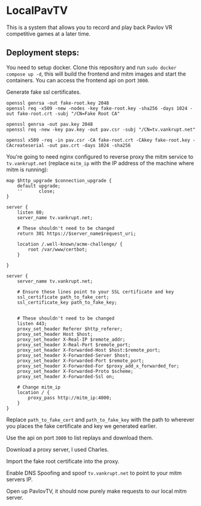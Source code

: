 # LocalPavTV

This is a system that allows you to record and play back Pavlov VR competitive games at a later time.

## Deployment steps:

You need to setup docker.
Clone this repository and run ``sudo docker compose up -d``, this will build the frontend and mitm images and start the containers.
You can access the frontend api on port ``3000``.

Generate fake ssl certificates.

```
openssl genrsa -out fake-root.key 2048
openssl req -x509 -new -nodes -key fake-root.key -sha256 -days 1024 -out fake-root.crt -subj "/CN=Fake Root CA"

openssl genrsa -out pav.key 2048
openssl req -new -key pav.key -out pav.csr -subj "/CN=tv.vankrupt.net"

openssl x509 -req -in pav.csr -CA fake-root.crt -CAkey fake-root.key -CAcreateserial -out pav.crt -days 1024 -sha256
```

You're going to need nginx configured to reverse proxy the mitm service to ``tv.vankrupt.net`` (replace ``mitm_ip`` with the IP address of the machine where mitm is running):
```
map $http_upgrade $connection_upgrade {
    default upgrade;
    ''      close;
}

server {
    listen 80;
    server_name tv.vankrupt.net;

    # These shouldn't need to be changed
    return 301 https://$server_name$request_uri;
    
    location /.well-known/acme-challenge/ {
        root /var/www/certbot;
    }

}

server {
    server_name tv.vankrupt.net;

    # Ensure these lines point to your SSL certificate and key
    ssl_certificate path_to_fake_cert;
    ssl_certificate_key path_to_fake_key;


    # These shouldn't need to be changed
    listen 443;
    proxy_set_header Referer $http_referer;
    proxy_set_header Host $host;
    proxy_set_header X-Real-IP $remote_addr;
    proxy_set_header X-Real-Port $remote_port;
    proxy_set_header X-Forwarded-Host $host:$remote_port;
    proxy_set_header X-Forwarded-Server $host;
    proxy_set_header X-Forwarded-Port $remote_port;
    proxy_set_header X-Forwarded-For $proxy_add_x_forwarded_for;
    proxy_set_header X-Forwarded-Proto $scheme;
    proxy_set_header X-Forwarded-Ssl on;
    
    # Change mitm_ip
    location / {
        proxy_pass http://mitm_ip:4000;
    }
}
```

Replace ``path_to_fake_cert`` and ``path_to_fake_key`` with the path to wherever you places the fake certificate and key we generated earlier.

Use the api on port ``3000`` to list replays and download them.

Download a proxy server, I used Charles.

Import the fake root certificate into the proxy.

Enable DNS Spoofing and spoof ``tv.vankrupt.net`` to point to your mitm servers IP.

Open up PavlovTV, it should now purely make requests to our local mitm server.


